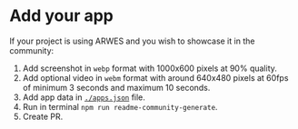 # Add your app

If your project is using ARWES and you wish to showcase it in the community:

1. Add screenshot in `webp` format with 1000x600 pixels at 90% quality.
2. Add optional video in `webm` format with around 640x480 pixels at 60fps of minimum 3 seconds and maximum 10 seconds.
3. Add app data in [`./apps.json`](./apps.json) file.
4. Run in terminal `npm run readme-community-generate`.
5. Create PR.
